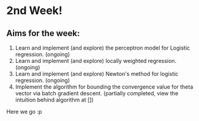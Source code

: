 # 2nd Week!
## Aims for the week:
1. Learn and implement (and explore) the perceptron model for Logistic regression. (ongoing)
2. Learn and implement (and explore) locally weighted regression. (ongoing)
3. Learn and implement (and explore) Newton's method for logistic regression. (ongoing)
4. Implement the algorithm for bounding the convergence value for theta vector via batch gradient descent. (partially completed, view the intuition behind algorithm at [])

Here we go :p
